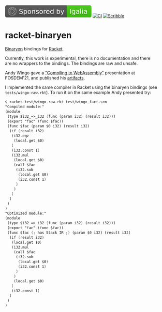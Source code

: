 [![](.github/badges/SponsoredbyIgalia.svg)](https://www.igalia.com)
[![CI](https://github.com/pmatos/racket-binaryen/workflows/Test/badge.svg?branch=main)](https://github.com/pmatos/racket-binaryen/actions)
[![Scribble](https://img.shields.io/badge/Docs-Scribble-blue.svg)](https://pmatos.github.io/racket-binaryen)

# racket-binaryen

[Binaryen](https://github.com/WebAssembly/binaryen) bindings for [Racket](https://www.racket-lang.org).

Currently, this work is experimental, there is no documentation and there are no wrappers to the bindings. The bindings are raw and unsafe.

Andy Wingo gave a ["Compiling to WebAssembly"](https://fosdem.org/2021/schedule/event/webassembly/) presentation at FOSDEM'21, and published his [artifacts](https://github.com/wingo/compiling-to-webassembly).

I implemented the same compiler in Racket using the binaryen bindings (see `tests/wingo-raw.rkt`). To run it on the same example Andy presented try:

```
$ racket test/wingo-raw.rkt test/wingo_fact.scm 
"Compiled module:"
(module
 (type $i32_=>_i32 (func (param i32) (result i32)))
 (export "fac" (func $fac))
 (func $fac (param $0 i32) (result i32)
  (if (result i32)
   (i32.eqz
    (local.get $0)
   )
   (i32.const 1)
   (i32.mul
    (local.get $0)
    (call $fac
     (i32.sub
      (local.get $0)
      (i32.const 1)
     )
    )
   )
  )
 )
)
"Optimized module:"
(module
 (type $i32_=>_i32 (func (param i32) (result i32)))
 (export "fac" (func $fac))
 (func $fac (; has Stack IR ;) (param $0 i32) (result i32)
  (if (result i32)
   (local.get $0)
   (i32.mul
    (call $fac
     (i32.sub
      (local.get $0)
      (i32.const 1)
     )
    )
    (local.get $0)
   )
   (i32.const 1)
  )
 )
)
```

